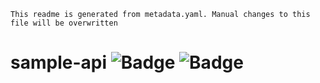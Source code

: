```
This readme is generated from metadata.yaml. Manual changes to this file will be overwritten
```

# sample-api ![Badge](https://img.shields.io/badge/version-1.2_SNAPSHOT-brightbreen.svg) ![Badge](https://img.shields.io/badge/region-us_east_1-blue.svg)
